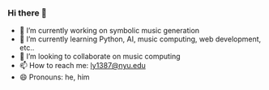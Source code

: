 ### Hi there 👋

- 🔭 I’m currently working on symbolic music generation
- 🌱 I’m currently learning Python, AI, music computing, web development, etc..
- 👯 I’m looking to collaborate on music computing
- 📫 How to reach me: ly1387@nyu.edu
- 😄 Pronouns: he, him

<!--
**billyblu2000/billyblu2000** is a ✨ _special_ ✨ repository because its `README.md` (this file) appears on your GitHub profile.

Here are some ideas to get you started:

- 🔭 I’m currently working on ...
- 🌱 I’m currently learning ...
- 👯 I’m looking to collaborate on ...
- 🤔 I’m looking for help with ...
- 💬 Ask me about ...
- 📫 How to reach me: ...
- 😄 Pronouns: ...
- ⚡ Fun fact: ...
-->
